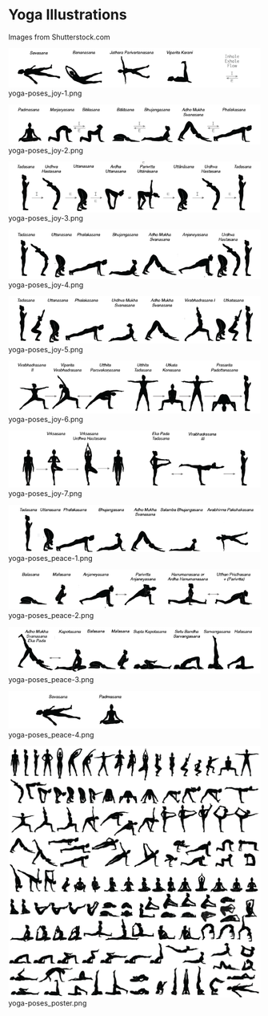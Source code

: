 # Yoga Illustrations
 
Images from Shutterstock.com
 
![](yoga-poses_joy-1.png)   
yoga-poses_joy-1.png   
    
![](yoga-poses_joy-2.png)   
yoga-poses_joy-2.png   
    
![](yoga-poses_joy-3.png)   
yoga-poses_joy-3.png   
    
![](yoga-poses_joy-4.png)   
yoga-poses_joy-4.png   
    
![](yoga-poses_joy-5.png)   
yoga-poses_joy-5.png   
    
![](yoga-poses_joy-6.png)   
yoga-poses_joy-6.png   
    
![](yoga-poses_joy-7.png)   
yoga-poses_joy-7.png   
    
![](yoga-poses_peace-1.png)   
yoga-poses_peace-1.png   
    
![](yoga-poses_peace-2.png)   
yoga-poses_peace-2.png   
    
![](yoga-poses_peace-3.png)   
yoga-poses_peace-3.png   
    
![](yoga-poses_peace-4.png)   
yoga-poses_peace-4.png   
    
![](yoga-poses_poster.png)   
yoga-poses_poster.png   
    
